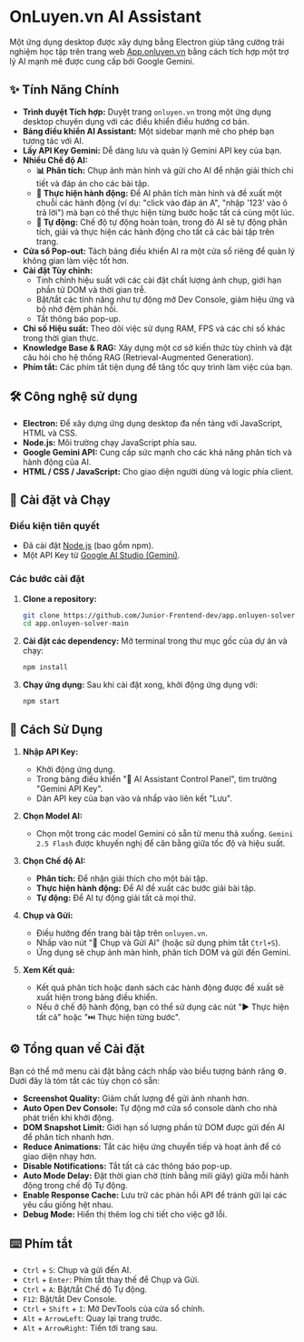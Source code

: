 # OnLuyen.vn AI Assistant

Một ứng dụng desktop được xây dựng bằng Electron giúp tăng cường trải nghiệm học tập trên trang web [App.onluyen.vn](https://app.onluyen.vn/) bằng cách tích hợp một trợ lý AI mạnh mẽ được cung cấp bởi Google Gemini.

## ✨ Tính Năng Chính

- **Trình duyệt Tích hợp:** Duyệt trang `onluyen.vn` trong một ứng dụng desktop chuyên dụng với các điều khiển điều hướng cơ bản.
- **Bảng điều khiển AI Assistant:** Một sidebar mạnh mẽ cho phép bạn tương tác với AI.
- **Lấy API Key Gemini:** Dễ dàng lưu và quản lý Gemini API key của bạn.
- **Nhiều Chế độ AI:**
  - **📊 Phân tích:** Chụp ảnh màn hình và gửi cho AI để nhận giải thích chi tiết và đáp án cho các bài tập.
  - **🎯 Thực hiện hành động:** Để AI phân tích màn hình và đề xuất một chuỗi các hành động (ví dụ: "click vào đáp án A", "nhập '123' vào ô trả lời") mà bạn có thể thực hiện từng bước hoặc tất cả cùng một lúc.
  - **🔄 Tự động:** Chế độ tự động hoàn toàn, trong đó AI sẽ tự động phân tích, giải và thực hiện các hành động cho tất cả các bài tập trên trang.
- **Cửa sổ Pop-out:** Tách bảng điều khiển AI ra một cửa sổ riêng để quản lý không gian làm việc tốt hơn.
- **Cài đặt Tùy chỉnh:**
  - Tinh chỉnh hiệu suất với các cài đặt chất lượng ảnh chụp, giới hạn phần tử DOM và thời gian trễ.
  - Bật/tắt các tính năng như tự động mở Dev Console, giảm hiệu ứng và bộ nhớ đệm phản hồi.
  - Tắt thông báo pop-up.
- **Chỉ số Hiệu suất:** Theo dõi việc sử dụng RAM, FPS và các chỉ số khác trong thời gian thực.
- **Knowledge Base & RAG:** Xây dựng một cơ sở kiến thức tùy chỉnh và đặt câu hỏi cho hệ thống RAG (Retrieval-Augmented Generation).
- **Phím tắt:** Các phím tắt tiện dụng để tăng tốc quy trình làm việc của bạn.

## 🛠️ Công nghệ sử dụng

- **Electron:** Để xây dựng ứng dụng desktop đa nền tảng với JavaScript, HTML và CSS.
- **Node.js:** Môi trường chạy JavaScript phía sau.
- **Google Gemini API:** Cung cấp sức mạnh cho các khả năng phân tích và hành động của AI.
- **HTML / CSS / JavaScript:** Cho giao diện người dùng và logic phía client.

## 🚀 Cài đặt và Chạy

### Điều kiện tiên quyết

- Đã cài đặt [Node.js](https://nodejs.org/) (bao gồm npm).
- Một API Key từ [Google AI Studio (Gemini)](https://aistudio.google.com/app/apikey).

### Các bước cài đặt

1.  **Clone a repository:**
    ```bash
    git clone https://github.com/Junior-Frontend-dev/app.onluyen-solver
    cd app.onluyen-solver-main
    ```

2.  **Cài đặt các dependency:**
    Mở terminal trong thư mục gốc của dự án và chạy:
    ```bash
    npm install
    ```

3.  **Chạy ứng dụng:**
    Sau khi cài đặt xong, khởi động ứng dụng với:
    ```bash
    npm start
    ```

## 📖 Cách Sử Dụng

1.  **Nhập API Key:**
    - Khởi động ứng dụng.
    - Trong bảng điều khiển "🤖 AI Assistant Control Panel", tìm trường "Gemini API Key".
    - Dán API key của bạn vào và nhấp vào liên kết "Lưu".

2.  **Chọn Model AI:**
    - Chọn một trong các model Gemini có sẵn từ menu thả xuống. `Gemini 2.5 Flash` được khuyến nghị để cân bằng giữa tốc độ và hiệu suất.

3.  **Chọn Chế độ AI:**
    - **Phân tích:** Để nhận giải thích cho một bài tập.
    - **Thực hiện hành động:** Để AI đề xuất các bước giải bài tập.
    - **Tự động:** Để AI tự động giải tất cả mọi thứ.

4.  **Chụp và Gửi:**
    - Điều hướng đến trang bài tập trên `onluyen.vn`.
    - Nhấp vào nút "📸 Chụp và Gửi AI" (hoặc sử dụng phím tắt `Ctrl+S`).
    - Ứng dụng sẽ chụp ảnh màn hình, phân tích DOM và gửi đến Gemini.

5.  **Xem Kết quả:**
    - Kết quả phân tích hoặc danh sách các hành động được đề xuất sẽ xuất hiện trong bảng điều khiển.
    - Nếu ở chế độ hành động, bạn có thể sử dụng các nút "▶️ Thực hiện tất cả" hoặc "⏭️ Thực hiện từng bước".

## ⚙️ Tổng quan về Cài đặt

Bạn có thể mở menu cài đặt bằng cách nhấp vào biểu tượng bánh răng ⚙️. Dưới đây là tóm tắt các tùy chọn có sẵn:

- **Screenshot Quality:** Giảm chất lượng để gửi ảnh nhanh hơn.
- **Auto Open Dev Console:** Tự động mở cửa sổ console dành cho nhà phát triển khi khởi động.
- **DOM Snapshot Limit:** Giới hạn số lượng phần tử DOM được gửi đến AI để phân tích nhanh hơn.
- **Reduce Animations:** Tắt các hiệu ứng chuyển tiếp và hoạt ảnh để có giao diện nhạy hơn.
- **Disable Notifications:** Tắt tất cả các thông báo pop-up.
- **Auto Mode Delay:** Đặt thời gian chờ (tính bằng mili giây) giữa mỗi hành động trong chế độ Tự động.
- **Enable Response Cache:** Lưu trữ các phản hồi API để tránh gửi lại các yêu cầu giống hệt nhau.
- **Debug Mode:** Hiển thị thêm log chi tiết cho việc gỡ lỗi.

## ⌨️ Phím tắt

- `Ctrl` + `S`: Chụp và gửi đến AI.
- `Ctrl` + `Enter`: Phím tắt thay thế để Chụp và Gửi.
- `Ctrl` + `A`: Bật/tắt Chế độ Tự động.
- `F12`: Bật/tắt Dev Console.
- `Ctrl` + `Shift` + `I`: Mở DevTools của cửa sổ chính.
- `Alt` + `ArrowLeft`: Quay lại trang trước.
- `Alt` + `ArrowRight`: Tiến tới trang sau.
